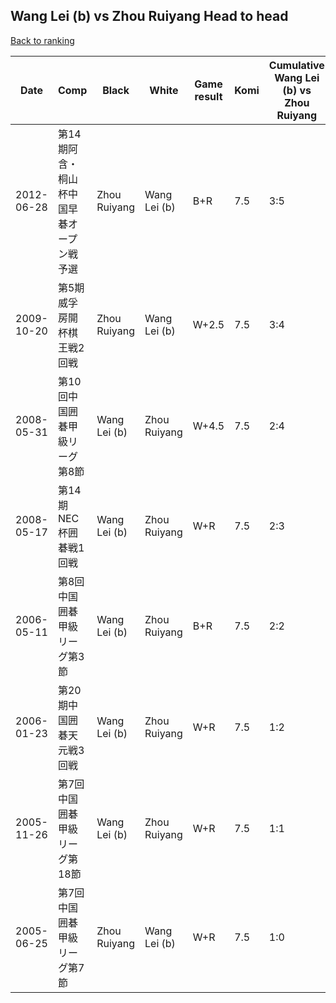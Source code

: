 ## Wang Lei (b) vs Zhou Ruiyang Head to head

[Back to ranking](../../index.md)




| **Date** | **Comp** | **Black** | **White** | **Game result** | **Komi** | **Cumulative Wang Lei (b) vs Zhou Ruiyang** | **Wang Lei (b) streak** | **Zhou Ruiyang streak** | 
| --- | --- | --- | --- | --- | --- | --- | --- | --- |
| 2012-06-28 | 第14期阿含・桐山杯中国早碁オープン戦予選 | Zhou Ruiyang | Wang Lei (b) | B+R | 7.5 | 3:5 | 0 | 1 | 
| 2009-10-20 | 第5期威孚房開杯棋王戦2回戦 | Zhou Ruiyang | Wang Lei (b) | W+2.5 | 7.5 | 3:4 | 1 | 0 | 
| 2008-05-31 | 第10回中国囲碁甲級リーグ第8節 | Wang Lei (b) | Zhou Ruiyang | W+4.5 | 7.5 | 2:4 | 0 | 2 | 
| 2008-05-17 | 第14期NEC杯囲碁戦1回戦 | Wang Lei (b) | Zhou Ruiyang | W+R | 7.5 | 2:3 | 0 | 1 | 
| 2006-05-11 | 第8回中国囲碁甲級リーグ第3節 | Wang Lei (b) | Zhou Ruiyang | B+R | 7.5 | 2:2 | 1 | 0 | 
| 2006-01-23 | 第20期中国囲碁天元戦3回戦 | Wang Lei (b) | Zhou Ruiyang | W+R | 7.5 | 1:2 | 0 | 2 | 
| 2005-11-26 | 第7回中国囲碁甲級リーグ第18節 | Wang Lei (b) | Zhou Ruiyang | W+R | 7.5 | 1:1 | 0 | 1 | 
| 2005-06-25 | 第7回中国囲碁甲級リーグ第7節 | Zhou Ruiyang | Wang Lei (b) | W+R | 7.5 | 1:0 | 1 | 0 |




